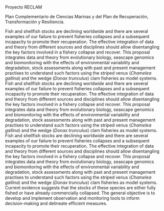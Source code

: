 Proyecto RECLAM

Plan Complementario de Ciencias Marinas y del Plan de Recuperación, Transformación y Resiliencia.

Fish and shellfish stocks are declining worldwide and there are several examples of our failure to prevent fisheries collapses and a subsequent incapacity to promote their recuperation. The effective integration of data and theory from different sources and disciplines should allow disentangling the key factors involved in a fishery collapse and recover. This proposal integrates data and theory from evolutionary biology, seascape genomics and biomonitoring with the effects of environmental variability and degradation, stock assessments along with past and present management practises to understand such factors using the striped venus (*Chamelea gallina*) and the wedge (*Donax trunculus*) clam fisheries as model systems. Fish and shellfish stocks are declining worldwide and there are several examples of our failure to prevent fisheries collapses and a subsequent incapacity to promote their recuperation. The effective integration of data and theory from different sources and disciplines should allow disentangling the key factors involved in a fishery collapse and recover. This proposal integrates data and theory from evolutionary biology, seascape genomics and biomonitoring with the effects of environmental variability and degradation, stock assessments along with past and present management practises to understand such factors using the striped venus (*Chamelea gallina*) and the wedge (*Donax trunculus*) clam fisheries as model systems. Fish and shellfish stocks are declining worldwide and there are several examples of our failure to prevent fisheries collapses and a subsequent incapacity to promote their recuperation. The effective integration of data and theory from different sources and disciplines should allow disentangling the key factors involved in a fishery collapse and recover. This proposal integrates data and theory from evolutionary biology, seascape genomics and biomonitoring with the effects of environmental variability and degradation, stock assessments along with past and present management practises to understand such factors using the striped venus (*Chamelea gallina*) and the wedge (*Donax trunculus*) clam fisheries as model systems. 
Current evidence suggests that the stocks of these species are either fully fished or have already commercially collapsed. The general objective is to develop and implement observation and monitoring tools to inform decision-making and delineate efficient measures.



